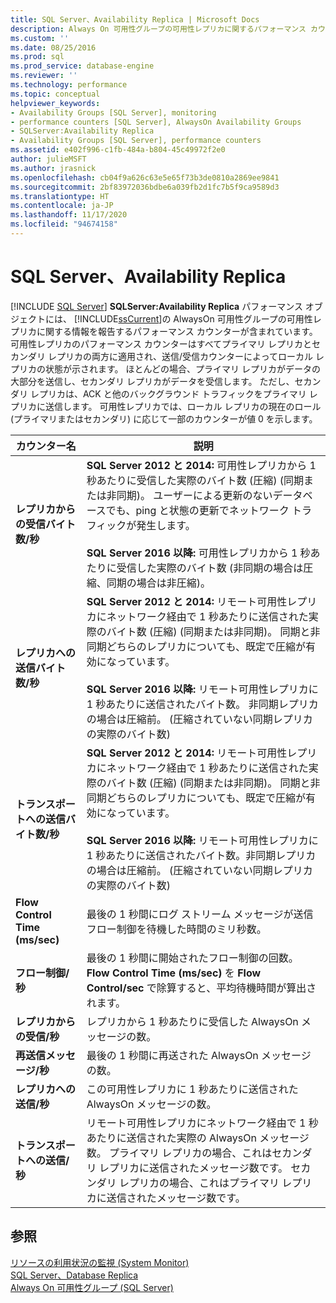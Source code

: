 ```yaml
---
title: SQL Server、Availability Replica | Microsoft Docs
description: Always On 可用性グループの可用性レプリカに関するパフォーマンス カウンターが含まれる SQLServer:Availability Replica パフォーマンス オブジェクトについて説明します。
ms.custom: ''
ms.date: 08/25/2016
ms.prod: sql
ms.prod_service: database-engine
ms.reviewer: ''
ms.technology: performance
ms.topic: conceptual
helpviewer_keywords:
- Availability Groups [SQL Server], monitoring
- performance counters [SQL Server], AlwaysOn Availability Groups
- SQLServer:Availability Replica
- Availability Groups [SQL Server], performance counters
ms.assetid: e402f996-c1fb-484a-b804-45c49972f2e0
author: julieMSFT
ms.author: jrasnick
ms.openlocfilehash: cb04f9a626c63e5e65f73b3de0810a2869ee9841
ms.sourcegitcommit: 2bf83972036bdbe6a039fb2d1fc7b5f9ca9589d3
ms.translationtype: HT
ms.contentlocale: ja-JP
ms.lasthandoff: 11/17/2020
ms.locfileid: "94674158"
---
```

# <a name="sql-server-availability-replica"></a>SQL Server、Availability Replica

 [!INCLUDE [SQL Server](../../includes/applies-to-version/sqlserver.md)]
  **SQLServer:Availability Replica** パフォーマンス オブジェクトには、 [!INCLUDE[ssCurrent](../../includes/sscurrent-md.md)]の AlwaysOn 可用性グループの可用性レプリカに関する情報を報告するパフォーマンス カウンターが含まれています。 可用性レプリカのパフォーマンス カウンターはすべてプライマリ レプリカとセカンダリ レプリカの両方に適用され、送信/受信カウンターによってローカル レプリカの状態が示されます。 ほとんどの場合、プライマリ レプリカがデータの大部分を送信し、セカンダリ レプリカがデータを受信します。 ただし、セカンダリ レプリカは、ACK と他のバックグラウンド トラフィックをプライマリ レプリカに送信します。 可用性レプリカでは、ローカル レプリカの現在のロール (プライマリまたはセカンダリ) に応じて一部のカウンターが値 0 を示します。  
  
|カウンター名|説明|  
|------------------|-----------------|  
|**レプリカからの受信バイト数/秒**|**SQL Server 2012 と 2014:** 可用性レプリカから 1 秒あたりに受信した実際のバイト数 (圧縮) (同期または非同期)。 ユーザーによる更新のないデータベースでも、ping と状態の更新でネットワーク トラフィックが発生します。 <BR/> <BR/> **SQL Server 2016 以降:** 可用性レプリカから 1 秒あたりに受信した実際のバイト数 (非同期の場合は圧縮、同期の場合は非圧縮)。|  
|**レプリカへの送信バイト数/秒**|**SQL Server 2012 と 2014:** リモート可用性レプリカにネットワーク経由で 1 秒あたりに送信された実際のバイト数 (圧縮) (同期または非同期)。 同期と非同期どちらのレプリカについても、既定で圧縮が有効になっています。 <BR/> <BR/> **SQL Server 2016 以降:** リモート可用性レプリカに 1 秒あたりに送信されたバイト数。 非同期レプリカの場合は圧縮前。 (圧縮されていない同期レプリカの実際のバイト数)|  
|**トランスポートへの送信バイト数/秒**|**SQL Server 2012 と 2014:** リモート可用性レプリカにネットワーク経由で 1 秒あたりに送信された実際のバイト数 (圧縮) (同期または非同期)。 同期と非同期どちらのレプリカについても、既定で圧縮が有効になっています。 <BR/> <BR/> **SQL Server 2016 以降:** リモート可用性レプリカに 1 秒あたりに送信されたバイト数。非同期レプリカの場合は圧縮前。 (圧縮されていない同期レプリカの実際のバイト数)|  
|**Flow Control Time (ms/sec)**|最後の 1 秒間にログ ストリーム メッセージが送信フロー制御を待機した時間のミリ秒数。|  
|**フロー制御/秒**|最後の 1 秒間に開始されたフロー制御の回数。 **Flow Control Time (ms/sec)** を **Flow Control/sec** で除算すると、平均待機時間が算出されます。|  
|**レプリカからの受信/秒**|レプリカから 1 秒あたりに受信した AlwaysOn メッセージの数。|  
|**再送信メッセージ/秒**|最後の 1 秒間に再送された AlwaysOn メッセージの数。|  
|**レプリカへの送信/秒**|この可用性レプリカに 1 秒あたりに送信された AlwaysOn メッセージの数。|  
|**トランスポートへの送信/秒**|リモート可用性レプリカにネットワーク経由で 1 秒あたりに送信された実際の AlwaysOn メッセージ数。 プライマリ レプリカの場合、これはセカンダリ レプリカに送信されたメッセージ数です。 セカンダリ レプリカの場合、これはプライマリ レプリカに送信されたメッセージ数です。|  
  
## <a name="see-also"></a>参照 
 
 [リソースの利用状況の監視 &#40;System Monitor&#41;](../../relational-databases/performance-monitor/monitor-resource-usage-system-monitor.md)   
 [SQL Server、Database Replica](../../relational-databases/performance-monitor/sql-server-database-replica.md)   
 [Always On 可用性グループ (SQL Server)](../../database-engine/availability-groups/windows/always-on-availability-groups-sql-server.md)  
  
  
